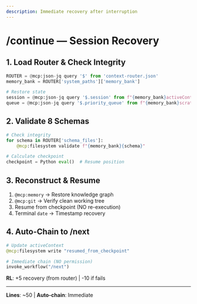 ```yaml
---
description: Immediate recovery after interruption
---
```


# /continue — Session Recovery

## 1. Load Router & Check Integrity

```python
ROUTER = @mcp:json-jq query '$' from 'context-router.json'
memory_bank = ROUTER['system_paths']['memory_bank']

# Restore state
session = @mcp:json-jq query '$.session' from f"{memory_bank}activeContext.json"
queue = @mcp:json-jq query '$.priority_queue' from f"{memory_bank}scratchpad.json"
```

## 2. Validate 8 Schemas

```python
# Check integrity
for schema in ROUTER['schema_files']:
    @mcp:filesystem validate f"{memory_bank}{schema}"

# Calculate checkpoint
checkpoint = Python eval()  # Resume position
```

## 3. Reconstruct & Resume

1. `@mcp:memory` → Restore knowledge graph
2. `@mcp:git` → Verify clean working tree
3. Resume from checkpoint (NO re-execution)
4. Terminal `date` → Timestamp recovery

## 4. Auto-Chain to /next

```python
# Update activeContext
@mcp:filesystem write "resumed_from_checkpoint"

# Immediate chain (NO permission)
invoke_workflow("/next")
```

**RL**: +5 recovery (from router) | -10 if fails

---
**Lines**: ~50 | **Auto-chain**: Immediate
